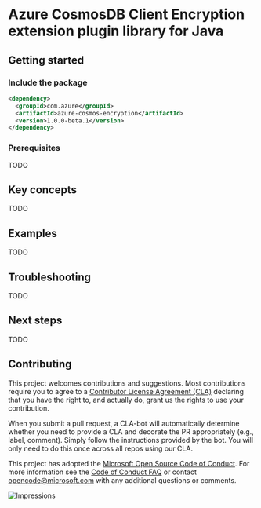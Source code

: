 ﻿# Azure CosmosDB Client Encryption extension plugin library for Java

## Getting started
### Include the package

[//]: # ({x-version-update-start;com.azure:azure-cosmos-encryption;current})
```xml
<dependency>
  <groupId>com.azure</groupId>
  <artifactId>azure-cosmos-encryption</artifactId>
  <version>1.0.0-beta.1</version>
</dependency>
```
[//]: # ({x-version-update-end})


### Prerequisites
TODO

## Key concepts
TODO

## Examples
TODO

## Troubleshooting
TODO

## Next steps
TODO

## Contributing

This project welcomes contributions and suggestions. Most contributions require you to agree to a 
[Contributor License Agreement (CLA)][cla] declaring that you have the right to, and actually do, grant us the rights 
to use your contribution.

When you submit a pull request, a CLA-bot will automatically determine whether you need to provide a CLA and decorate 
the PR appropriately (e.g., label, comment). Simply follow the instructions provided by the bot. You will only need to 
do this once across all repos using our CLA.

This project has adopted the [Microsoft Open Source Code of Conduct][coc]. For more information see the [Code of Conduct FAQ][coc_faq] 
or contact [opencode@microsoft.com][coc_contact] with any additional questions or comments.

<!-- LINKS -->
[source_code]: src
[cosmos_introduction]: https://docs.microsoft.com/en-us/azure/cosmos-db/
[api_documentation]: https://azuresdkdocs.blob.core.windows.net/$web/java/azure-cosmos/latest/index.html
[cosmos_docs]: https://docs.microsoft.com/en-us/azure/cosmos-db/introduction
[jdk]: https://docs.microsoft.com/java/azure/java-supported-jdk-runtime?view=azure-java-stable
[maven]: https://maven.apache.org/
[cosmos_maven]: https://search.maven.org/artifact/com.azure/azure-cosmos
[cosmos_maven_svg]: https://img.shields.io/maven-central/v/com.azure/azure-cosmos.svg
[cla]: https://cla.microsoft.com
[coc]: https://opensource.microsoft.com/codeofconduct/
[coc_faq]: https://opensource.microsoft.com/codeofconduct/faq/
[coc_contact]: mailto:opencode@microsoft.com
[azure_subscription]: https://azure.microsoft.com/free/
[samples]: https://github.com/Azure-Samples/azure-cosmos-java-sql-api-samples
[samples_readme]: https://github.com/Azure-Samples/azure-cosmos-java-sql-api-samples/blob/master/README.md
[troubleshooting]: https://docs.microsoft.com/en-us/azure/cosmos-db/troubleshoot-java-sdk-v4-sql
[perf_guide]: https://docs.microsoft.com/en-us/azure/cosmos-db/performance-tips-java-sdk-v4-sql?tabs=api-async
[sql_api_query]: https://docs.microsoft.com/en-us/azure/cosmos-db/sql-api-sql-query
[getting_started]: https://github.com/Azure-Samples/azure-cosmos-java-getting-started
[quickstart]: https://docs.microsoft.com/en-us/azure/cosmos-db/create-sql-api-java?tabs=sync
[project_reactor_schedulers]: https://projectreactor.io/docs/core/release/api/reactor/core/scheduler/Schedulers.html

![Impressions](https://azure-sdk-impressions.azurewebsites.net/api/impressions/azure-sdk-for-java%2Fsdk%2Fcosmos%2FREADME.png)
